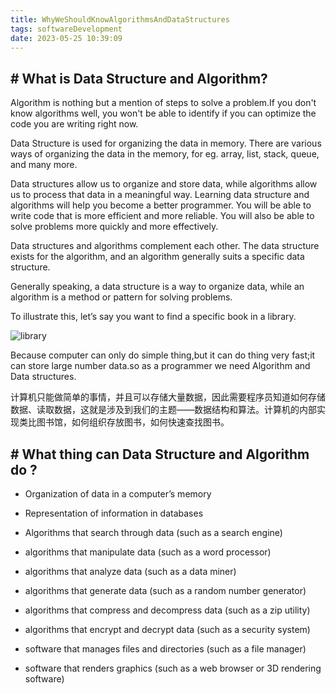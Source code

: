 ```yaml
---
title: WhyWeShouldKnowAlgorithmsAndDataStructures
tags: softwareDevelopment
date: 2023-05-25 10:39:09
---
```



## \# What is Data Structure and  Algorithm?

Algorithm is nothing but a mention of steps to solve a problem.If you don't know algorithms well, you won't be able to identify if you can optimize the code you are writing right now.

Data Structure is used for organizing the data in memory. There are various ways of organizing the data in the memory, for eg. array, list, stack, queue, and many more.

Data structures allow us to organize and store data, while algorithms allow us to process that data in a meaningful way. Learning data structure and algorithms will help you become a better programmer. You will be able to write code that is more efficient and more reliable. You will also be able to solve problems more quickly and more effectively.
<!--more-->
Data structures and algorithms complement each other. The data structure exists for the algorithm, and an algorithm generally suits a specific data structure.

Generally speaking, a data structure is a way to organize data, while an algorithm is a method or pattern for solving problems.

To illustrate this, let’s say you want to find a specific book in a library.

![library](library.jpg)

Because computer can only do simple thing,but it can do thing very fast;it can store large number data.so as a programmer we need Algorithm and Data structures.

计算机只能做简单的事情，并且可以存储大量数据，因此需要程序员知道如何存储数据、读取数据，这就是涉及到我们的主题——数据结构和算法。计算机的内部实现类比图书馆，如何组织存放图书，如何快速查找图书。



## \# What thing can Data Structure and  Algorithm do ?

- Organization of data in a computer’s memory

- Representation of information in databases

- Algorithms that search through data (such as a search engine)

- algorithms that manipulate data (such as a word processor)

- algorithms that analyze data (such as a data miner)

- algorithms that generate data (such as a random number generator)

- algorithms that compress and decompress data (such as a zip utility)

- algorithms that encrypt and decrypt data (such as a security system)

- software that manages files and directories (such as a file manager)

- software that renders graphics (such as a web browser or 3D rendering software)